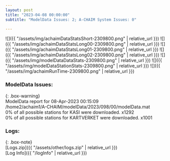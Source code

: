 ```yaml
---
layout: post
title: "2023-04-08 00:00:00"
subtitle: "ModelData Issues: 2; A-CHAIM System Issues: 0"

---
```


![]({{ "/assets/img/achaimDataStatsShort-2309800.png" | relative_url }})
![]({{ "/assets/img/achaimDataStatsLong00-2309800.png" | relative_url }})
![]({{ "/assets/img/achaimDataStatsLong01-2309800.png" | relative_url }})
![]({{ "/assets/img/achaimDataStatsLong02-2309800.png" | relative_url }})
![]({{ "/assets/img/modelDataDataStats-2309800.png" | relative_url }})
![]({{ "/assets/img/modelDataStationStats-2309800.png" | relative_url }})
![]({{ "/assets/img/achaimRunTime-2309800.png" | relative_url }})


### ModelData Issues:  
  
{: .box-warning}  
 ModelData report for 08-Apr-2023 00:15:09   
 /home2/achaim1/A-CHAIM/modelData/2023/098/00/modelData.mat   
 0% of all possible stations for KASI were downloaded. x1292   
 0% of all possible stations for KARTVERKET were downloaded. x1001   
  


### Logs:  
  
{: .box-note}  
[Logs.zip]({{ "/assets/other/logs.zip" | relative_url }})  
[Log Info]({{ "/logInfo" | relative_url }})  

